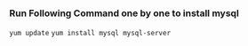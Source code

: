 ### Run Following Command one by one to install mysql
``
yum update
``
``
yum install mysql mysql-server
``
